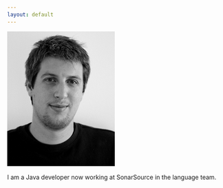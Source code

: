 ```yaml
---
layout: default
---
```


<img style="width:250px;" src="portrait-nb.jpg"/>
<p>I am a Java developer now working at SonarSource in the language team.</p>